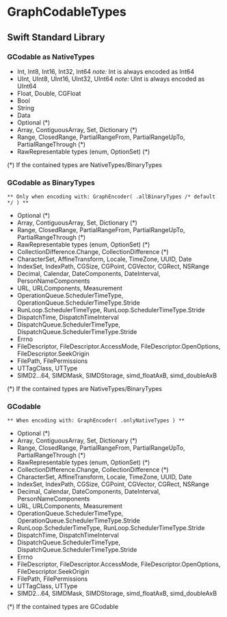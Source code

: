 #  GraphCodableTypes

## Swift Standard Library

### GCodable as NativeTypes
-	Int, Int8, Int16, Int32, Int64
	*note:* Int is always encoded as Int64
-	UInt, UInt8, UInt16, UInt32, UInt64
	*note:* UInt is always encoded as UInt64
-	Float, Double, CGFloat
-	Bool
-	String
-	Data
-	Optional (*)
-	Array, ContiguousArray, Set, Dictionary (*)
-	Range, ClosedRange, PartialRangeFrom, PartialRangeUpTo, PartialRangeThrough (*)
-	RawRepresentable types (enum, OptionSet) (*)

(*) If the contained types are NativeTypes/BinaryTypes

### GCodable as BinaryTypes
	** Only when encoding with: GraphEncoder( .allBinaryTypes /* default */ ) **
-	Optional (*)
-	Array, ContiguousArray, Set, Dictionary (*)
-	Range, ClosedRange, PartialRangeFrom, PartialRangeUpTo, PartialRangeThrough (*)
-	RawRepresentable types (enum, OptionSet) (*)
-	CollectionDifference.Change, CollectionDifference (*)
-	CharacterSet, AffineTransform, Locale, TimeZone, UUID, Date
-	IndexSet, IndexPath, CGSize, CGPoint, CGVector, CGRect, NSRange
-	Decimal, Calendar, DateComponents, DateInterval, PersonNameComponents
-	URL, URLComponents, Measurement
-	OperationQueue.SchedulerTimeType, OperationQueue.SchedulerTimeType.Stride
-	RunLoop.SchedulerTimeType, RunLoop.SchedulerTimeType.Stride
-	DispatchTime, DispatchTimeInterval
-	DispatchQueue.SchedulerTimeType, DispatchQueue.SchedulerTimeType.Stride
-	Errno
-	FileDescriptor, FileDescriptor.AccessMode, FileDescriptor.OpenOptions, FileDescriptor.SeekOrigin
-	FilePath, FilePermissions
-	UTTagClass, UTType
-	SIMD2...64, SIMDMask, SIMDStorage, simd_floatAxB, simd_doubleAxB

(*) If the contained types are NativeTypes/BinaryTypes

### GCodable
	** When encoding with: GraphEncoder( .onlyNativeTypes ) **	
-	Optional (*)
-	Array, ContiguousArray, Set, Dictionary (*)
-	Range, ClosedRange, PartialRangeFrom, PartialRangeUpTo, PartialRangeThrough (*)
-	RawRepresentable types (enum, OptionSet) (*)
-	CollectionDifference.Change, CollectionDifference (*)
-	CharacterSet, AffineTransform, Locale, TimeZone, UUID, Date
-	IndexSet, IndexPath, CGSize, CGPoint, CGVector, CGRect, NSRange
-	Decimal, Calendar, DateComponents, DateInterval, PersonNameComponents
-	URL, URLComponents, Measurement
-	OperationQueue.SchedulerTimeType, OperationQueue.SchedulerTimeType.Stride
-	RunLoop.SchedulerTimeType, RunLoop.SchedulerTimeType.Stride
-	DispatchTime, DispatchTimeInterval
-	DispatchQueue.SchedulerTimeType, DispatchQueue.SchedulerTimeType.Stride
-	Errno
-	FileDescriptor, FileDescriptor.AccessMode, FileDescriptor.OpenOptions, FileDescriptor.SeekOrigin
-	FilePath, FilePermissions
-	UTTagClass, UTType
-	SIMD2...64, SIMDMask, SIMDStorage, simd_floatAxB, simd_doubleAxB

(*) If the contained types are GCodable


